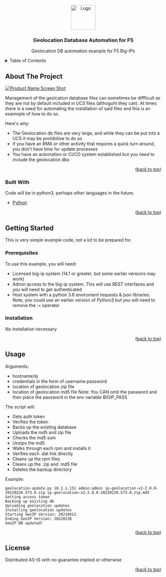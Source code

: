 <div id="top"></div>
<!--
*** Thanks for checking out the Best-README-Template. If you have a suggestion
*** that would make this better, please fork the repo and create a pull request
*** or simply open an issue with the tag "enhancement".
*** Don't forget to give the project a star!
*** Thanks again! Now go create something AMAZING! :D
-->



<!-- PROJECT SHIELDS -->
<!--
*** I'm using markdown "reference style" links for readability.
*** Reference links are enclosed in brackets [ ] instead of parentheses ( ).
*** See the bottom of this document for the declaration of the reference variables
*** for contributors-url, forks-url, etc. This is an optional, concise syntax you may use.
*** https://www.markdownguide.org/basic-syntax/#reference-style-links


-->


<!-- PROJECT LOGO -->
<br />
<div align="center">
  <a href="https://github.com/othneildrew/Best-README-Template">
    <img src="https://www.f5.com/content/dam/f5/f5-logo.svg" alt="Logo" width="80" height="80">
  </a>

  <h3 align="center">Geolocation Database Automation for F5</h3>

  <p align="center">
    Geolocation DB automation example for F5 Big-IPs
    <br />
  </p>
</div>



<!-- TABLE OF CONTENTS -->
<details>
  <summary>Table of Contents</summary>
  <ol>
    <li>
      <a href="#about-the-project">About The Project</a>
      <ul>
        <li><a href="#built-with">Built With</a></li>
      </ul>
    </li>
    <li>
      <a href="#getting-started">Getting Started</a>
      <ul>
        <li><a href="#prerequisites">Prerequisites</a></li>
        <li><a href="#installation">Installation</a></li>
      </ul>
    </li>
    <li><a href="#usage">Usage</a></li>
    <li><a href="#roadmap">Roadmap</a></li>
    <li><a href="#contributing">Contributing</a></li>
    <li><a href="#license">License</a></li>
    <li><a href="#contact">Contact</a></li>
    <li><a href="#acknowledgments">Acknowledgments</a></li>
  </ol>
</details>



<!-- ABOUT THE PROJECT -->
## About The Project

[![Product Name Screen Shot][product-screenshot]](image)

Management of the geolcation database files can sometimes be diffficult as they are not by default included in
UCS files (althoguht they can).  At times there is a need for automating the installation of said files and
this is an examnple of how to do so.

Here's why:
* The Geolocation db files are very large, and while they can be put into a UCS it may be prohibitive to do so
* If you have an RMA or other activity that requires a quick turn around, you don't have time for update processes
* You have an automation or CI/CD system established but you need to include the geolocation dbs

<p align="right">(<a href="#top">back to top</a>)</p>



### Built With

Code will be in python3, perhaps other languages in the future.

* [Python](https://www.python.org/)

<p align="right">(<a href="#top">back to top</a>)</p>



<!-- GETTING STARTED -->
## Getting Started

This is very simple example code, not a lot to be prepared for.

### Prerequisites

To use this example, you will need:
* Licensed big-ip system (14.1 or greater, but some earlier versions may work)
* Admin access to the big-ip system.  This will use REST interfaces and you will need to get authenticated
* Host system with a python 3.8 enviroment requests & json libraries.  Note, you could use an earlier version of Python3 but you will need to remove the := operator

### Installation

No installation necessary

<p align="right">(<a href="#top">back to top</a>)</p>



<!-- USAGE EXAMPLES -->
## Usage
Arguments:
* hostname/ip
* credentials in the form of username:password
* location of geolocation zip file
* location of geolocation md5 file
Note:  You CAN omit the password and then place the password in the env variable BIGIP_PASS

The script will:
* Gets auth token
* Verifies the token
* Backs up the existing database
* Uploads the md5 and zip file
* Checks the md5 sum
* Unzips the md5
* Walks through each rpm and installs it
* Verifies each .dat link directly
* Cleans up the rpm files
* Cleans up the .zip and .md5 file
* Deletes the backup directory

Example:
```
geolocation-update.py 10.1.1.151 admin:admin ip-geolocation-v2-2.0.0-20220228.573.0.zip ip-geolocation-v2-2.0.0-20220228.573.0.zip.md5
Getting access token
Backing up existing db
Uploading geolocation updates
Installing geolocation updates
Starting GeoIP Version: 20210412
Ending GeoIP Version: 20220228
GeoIP DB updated!
```
<p align="right">(<a href="#top">back to top</a>)</p>


<!-- LICENSE -->
## License

Distributed AS-IS with no guarantee implied or otherwise

<p align="right">(<a href="#top">back to top</a>)</p>


<!-- MARKDOWN LINKS & IMAGES -->
<!-- https://www.markdownguide.org/basic-syntax/#reference-style-links -->
[product-screenshot]: https://i0.wp.com/analystanswers.com/wp-content/uploads/2021/08/markus-spiske-cvBBO4PzWPg-unsplash.jpg?fit=768%2C502&ssl=1
